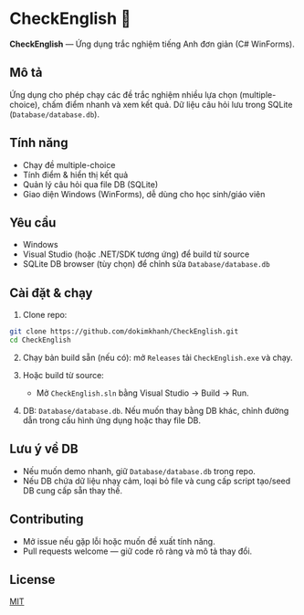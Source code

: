 # CheckEnglish 📝

**CheckEnglish** — Ứng dụng trắc nghiệm tiếng Anh đơn giản (C# WinForms).

## Mô tả
Ứng dụng cho phép chạy các đề trắc nghiệm nhiều lựa chọn (multiple-choice), chấm điểm nhanh và xem kết quả. Dữ liệu câu hỏi lưu trong SQLite (`Database/database.db`).

## Tính năng
- Chạy đề multiple-choice
- Tính điểm & hiển thị kết quả
- Quản lý câu hỏi qua file DB (SQLite)
- Giao diện Windows (WinForms), dễ dùng cho học sinh/giáo viên

## Yêu cầu
- Windows
- Visual Studio (hoặc .NET/SDK tương ứng) để build từ source
- SQLite DB browser (tùy chọn) để chỉnh sửa `Database/database.db`

## Cài đặt & chạy
1. Clone repo:
```bash
git clone https://github.com/dokimkhanh/CheckEnglish.git
cd CheckEnglish
````

2. Chạy bản build sẵn (nếu có): mở `Releases` tải `CheckEnglish.exe` và chạy.
3. Hoặc build từ source:

   * Mở `CheckEnglish.sln` bằng Visual Studio → Build → Run.
4. DB: `Database/database.db`. Nếu muốn thay bằng DB khác, chỉnh đường dẫn trong cấu hình ứng dụng hoặc thay file DB.

## Lưu ý về DB

* Nếu muốn demo nhanh, giữ `Database/database.db` trong repo.
* Nếu DB chứa dữ liệu nhạy cảm, loại bỏ file và cung cấp script tạo/seed DB cung cấp sẵn thay thế.

## Contributing

* Mở issue nếu gặp lỗi hoặc muốn đề xuất tính năng.
* Pull requests welcome — giữ code rõ ràng và mô tả thay đổi.
## License

[MIT](https://choosealicense.com/licenses/mit/)

